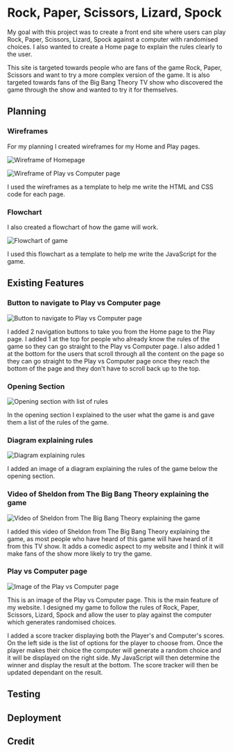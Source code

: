 # Rock, Paper, Scissors, Lizard, Spock

My goal with this project was to create a front end site where users can play Rock, Paper, Scissors, Lizard, Spock against a computer with randomised choices. I also wanted to create a Home page to explain the rules clearly to the user.

This site is targeted towards people who are fans of the game Rock, Paper, Scissors and want to try a more complex version of the game. It is also targeted towards fans of the Big Bang Theory TV show who discovered the game through the show and wanted to try it for themselves.

## Planning

### Wireframes

For my planning I created wireframes for my Home and Play pages.

![Wireframe of Homepage](assets/documentation/wireframe1.png)

![Wireframe of Play vs Computer page](assets/documentation/wireframe2.png)

I used the wireframes as a template to help me write the HTML and CSS code for each page.

### Flowchart

I also created a flowchart of how the game will work.

![Flowchart of game](assets/documentation/flowchart.png)

I used this flowchart as a template to help me write the JavaScript for the game.

## Existing Features

### Button to navigate to Play vs Computer page

![Button to navigate to Play vs Computer page](assets/documentation/play-nav-button.png)

I added 2 navigation buttons to take you from the Home page to the Play page. I added 1 at the top for people who already know the rules of the game so they can go straight to the Play vs Computer page. I also added 1 at the bottom for the users that scroll through all the content on the page so they can go straight to the Play vs Computer page once they reach the bottom of the page and they don't have to scroll back up to the top.

### Opening Section

![Opening section with list of rules](assets/documentation/list-of-rules.png)

In the opening section I explained to the user what the game is and gave them a list of the rules of the game.

### Diagram explaining rules

![Diagram explaining rules](assets/documentation/diagram-of-rules.png)

I added an image of a diagram explaining the rules of the game below the opening section.

### Video of Sheldon from The Big Bang Theory explaining the game

![Video of Sheldon from The Big Bang Theory explaining the game](assets/documentation/bbt-video-rules.png)

I added this video of Sheldon from The Big Bang Theory explaining the game, as most people who have heard of this game will have heard of it from this TV show. It adds a comedic aspect to my website and I think it will make fans of the show more likely to try the game.

### Play vs Computer page

![Image of the Play vs Computer page](assets/documentation/game.png)

This is an image of the Play vs Computer page. This is the main feature of my website. I designed my game to follow the rules of Rock, Paper, Scissors, Lizard, Spock and allow the user to play against the computer which generates randomised choices.

I added a score tracker displaying both the Player's and Computer's scores. On the left side is the list of options for the player to choose from. Once the player makes their choice the computer will generate a random choice and it will be displayed on the right side. My JavaScript will then determine the winner and display the result at the bottom. The score tracker will then be updated dependant on the result.

## Testing



## Deployment



## Credit

